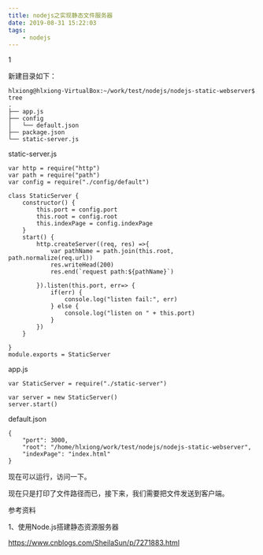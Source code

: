 ```yaml
---
title: nodejs之实现静态文件服务器
date: 2019-08-31 15:22:03
tags:
	- nodejs
---
```


1

新建目录如下：

```
hlxiong@hlxiong-VirtualBox:~/work/test/nodejs/nodejs-static-webserver$ tree
.
├── app.js
├── config
│   └── default.json
├── package.json
└── static-server.js
```

static-server.js

```
var http = require("http")
var path = require("path")
var config = require("./config/default")

class StaticServer {
    constructor() {
        this.port = config.port
        this.root = config.root
        this.indexPage = config.indexPage
    }
    start() {
        http.createServer((req, res) =>{
            var pathName = path.join(this.root, path.normalize(req.url))
            res.writeHead(200)
            res.end(`request path:${pathName}`)

        }).listen(this.port, err=> {
            if(err) {
                console.log("listen fail:", err)
            } else {
                console.log("listen on " + this.port)
            }
        })
    }

}
module.exports = StaticServer
```

app.js

```
var StaticServer = require("./static-server")

var server = new StaticServer()
server.start()
```

default.json

```
{
    "port": 3000,
    "root": "/home/hlxiong/work/test/nodejs/nodejs-static-webserver",
    "indexPage": "index.html"
}
```

现在可以运行，访问一下。

现在只是打印了文件路径而已，接下来，我们需要把文件发送到客户端。



参考资料

1、使用Node.js搭建静态资源服务器

https://www.cnblogs.com/SheilaSun/p/7271883.html